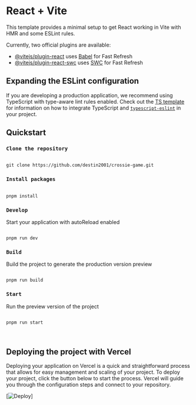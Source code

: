 # React + Vite

This template provides a minimal setup to get React working in Vite with HMR and some ESLint rules.

Currently, two official plugins are available:

- [@vitejs/plugin-react](https://github.com/vitejs/vite-plugin-react/blob/main/packages/plugin-react) uses [Babel](https://babeljs.io/) for Fast Refresh
- [@vitejs/plugin-react-swc](https://github.com/vitejs/vite-plugin-react/blob/main/packages/plugin-react-swc) uses [SWC](https://swc.rs/) for Fast Refresh

## Expanding the ESLint configuration

If you are developing a production application, we recommend using TypeScript with type-aware lint rules enabled. Check out the [TS template](https://github.com/vitejs/vite/tree/main/packages/create-vite/template-react-ts) for information on how to integrate TypeScript and [`typescript-eslint`](https://typescript-eslint.io) in your project.

## Quickstart

### `Clone the repository`

```

git clone https://github.com/destin2001/crossie-game.git

```

### `Install packages`

```

pnpm install

```


### `Develop`

Start your application with autoReload enabled

```

pnpm run dev

```

### `Build`

Build the project to generate the production version preview

```

pnpm run build

```

### `Start`

Run the preview version of the project

```

pnpm run start

```

&nbsp;

## Deploying the project with Vercel

Deploying your application on Vercel is a quick and straightforward process that allows for easy management and scaling of your project. To deploy your project, click the button below to start the process. Vercel will guide you through the configuration steps and connect to your repository.

[![Deploy](https://vercel.com/button)]

&nbsp;
